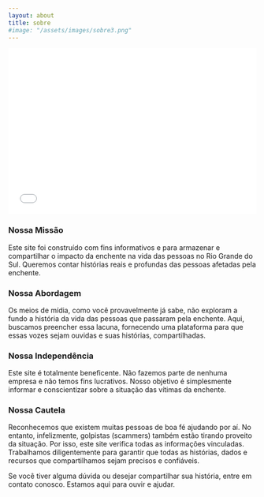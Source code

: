 ```yaml
---
layout: about
title: sobre
#image: "/assets/images/sobre3.png"
---
```


<div style="max-width: 1458px;"><div style="left: 0; width: 100%; height: 0; position: relative; padding-bottom: 66.6504%;"><iframe src="//iframely.net/CF1brNX" style="top: 0; left: 0; width: 100%; height: 100%; position: absolute; border: 0;" allowfullscreen></iframe></div></div>


### Nossa Missão

Este site foi construído com fins informativos e para armazenar e compartilhar o impacto da enchente na vida das pessoas no Rio Grande do Sul. Queremos contar histórias reais e profundas das pessoas afetadas pela enchente.

### Nossa Abordagem

Os meios de mídia, como você provavelmente já sabe, não exploram a fundo a história da vida das pessoas que passaram pela enchente. Aqui, buscamos preencher essa lacuna, fornecendo uma plataforma para que essas vozes sejam ouvidas e suas histórias, compartilhadas.

### Nossa Independência

Este site é totalmente beneficente. Não fazemos parte de nenhuma empresa e não temos fins lucrativos. Nosso objetivo é simplesmente informar e conscientizar sobre a situação das vítimas da enchente.

### Nossa Cautela

Reconhecemos que existem muitas pessoas de boa fé ajudando por aí. No entanto, infelizmente, golpistas (scammers) também estão tirando proveito da situação. Por isso, este site verifica todas as informações vinculadas. Trabalhamos diligentemente para garantir que todas as histórias, dados e recursos que compartilhamos sejam precisos e confiáveis.

Se você tiver alguma dúvida ou desejar compartilhar sua história, entre em contato conosco. Estamos aqui para ouvir e ajudar.



